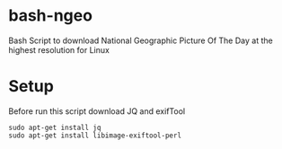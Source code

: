 # bash-ngeo
Bash Script to download National Geographic Picture Of The Day at the highest resolution for Linux

Setup
=================

  Before run this script download JQ and exifTool
  
    sudo apt-get install jq
    sudo apt-get install libimage-exiftool-perl 
